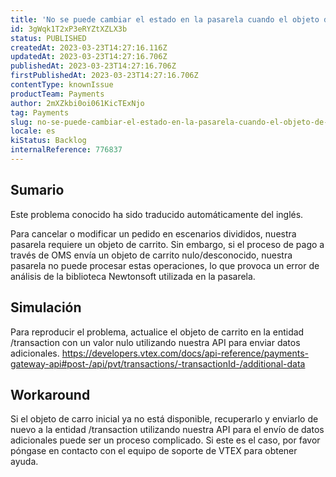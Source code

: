```yaml
---
title: 'No se puede cambiar el estado en la pasarela cuando el objeto de carro de la transacción en /transacción es "desconocido".'
id: 3gWqk1T2xP3eRYZtXZLX3b
status: PUBLISHED
createdAt: 2023-03-23T14:27:16.116Z
updatedAt: 2023-03-23T14:27:16.706Z
publishedAt: 2023-03-23T14:27:16.706Z
firstPublishedAt: 2023-03-23T14:27:16.706Z
contentType: knownIssue
productTeam: Payments
author: 2mXZkbi0oi061KicTExNjo
tag: Payments
slug: no-se-puede-cambiar-el-estado-en-la-pasarela-cuando-el-objeto-de-carro-de-la-transaccion-en-transaccion-es-desconocido
locale: es
kiStatus: Backlog
internalReference: 776837
---
```


## Sumario

<div class="alert alert-info">
  <p>Este problema conocido ha sido traducido automáticamente del inglés.</p>
</div>


Para cancelar o modificar un pedido en escenarios divididos, nuestra pasarela requiere un objeto de carrito. Sin embargo, si el proceso de pago a través de OMS envía un objeto de carrito nulo/desconocido, nuestra pasarela no puede procesar estas operaciones, lo que provoca un error de análisis de la biblioteca Newtonsoft utilizada en la pasarela.



## Simulación


Para reproducir el problema, actualice el objeto de carrito en la entidad /transaction con un valor nulo utilizando nuestra API para enviar datos adicionales.
https://developers.vtex.com/docs/api-reference/payments-gateway-api#post-/api/pvt/transactions/-transactionId-/additional-data



## Workaround


Si el objeto de carro inicial ya no está disponible, recuperarlo y enviarlo de nuevo a la entidad /transaction utilizando nuestra API para el envío de datos adicionales puede ser un proceso complicado. Si este es el caso, por favor póngase en contacto con el equipo de soporte de VTEX para obtener ayuda.





